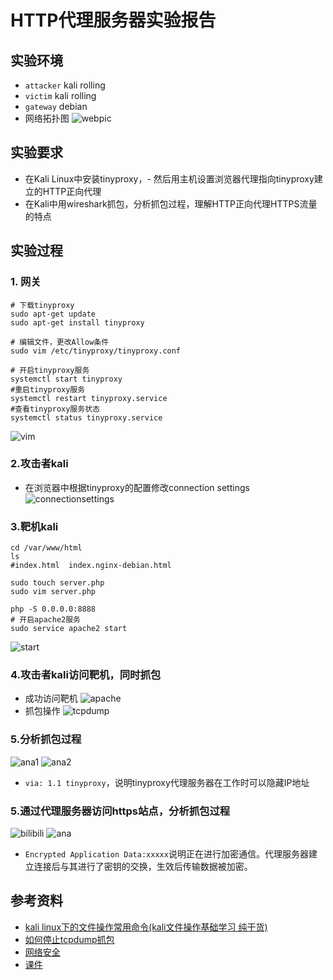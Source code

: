 # HTTP代理服务器实验报告
## 实验环境
- `attacker` kali rolling
- `victim` kali rolling
- `gateway` debian
- 网络拓扑图
![webpic](img/web.png)
## 实验要求
- 在Kali Linux中安装tinyproxy，- 然后用主机设置浏览器代理指向tinyproxy建立的HTTP正向代理
- 在Kali中用wireshark抓包，分析抓包过程，理解HTTP正向代理HTTPS流量的特点
## 实验过程
### 1. 网关
```
# 下载tinyproxy
sudo apt-get update 
sudo apt-get install tinyproxy

# 编辑文件，更改Allow条件
sudo vim /etc/tinyproxy/tinyproxy.conf

# 开启tinyproxy服务
systemctl start tinyproxy
#重启tinyproxy服务
systemctl restart tinyproxy.service
#查看tinyproxy服务状态
systemctl status tinyproxy.service
```
![vim](img/vim.png)
### 2.攻击者kali
- 在浏览器中根据tinyproxy的配置修改connection settings
![connectionsettings](img/connection.png)
### 3.靶机kali
```
cd /var/www/html 
ls
#index.html  index.nginx-debian.html

sudo touch server.php 
sudo vim server.php  

php -S 0.0.0.0:8888
# 开启apache2服务
sudo service apache2 start
```
![start](img/start.png)
### 4.攻击者kali访问靶机，同时抓包
- 成功访问靶机
![apache](img/apache2.png)
- 抓包操作
![tcpdump](img/tcpdump.png)
### 5.分析抓包过程
![ana1](img/analy1.png)
![ana2](img/analy2.png)
- `via: 1.1 tinyproxy`，说明tinyproxy代理服务器在工作时可以隐藏IP地址
### 5.通过代理服务器访问https站点，分析抓包过程
![bilibili](img/internet.png)
![ana](img/analy3.png)
- `Encrypted Application Data:xxxxx`说明正在进行加密通信。代理服务器建立连接后与其进行了密钥的交换，生效后传输数据被加密。
## 参考资料
- [kali linux下的文件操作常用命令(kali文件操作基础学习 纯干货)](https://blog.csdn.net/qq_43468607/article/details/98117585)
- [如何停止tcpdump抓包](https://zhidao.baidu.com/question/245698649744676444.html)
- [网络安全](https://c4pr1c3.gitee.io/cuc-ns/)
- [课件](https://www.bilibili.com/video/BV1CL41147vX?p=23)
